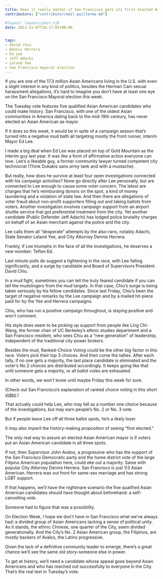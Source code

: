 ```yaml
---
title: Does it really matter if San Francisco gets its first elected Asian American mayor?
contributors: ["contributor/emil-guillermo.md"]

#layout: layouts/post.njk
date: 2011-11-07T16:17:07+00:00


tags:
- david chiu
- Dennis Herrera
- Ed Lee
- Jeff Adachi
- Leland Yee
- San Francisco mayoral election
---
```


If you are one of the 17.3 million Asian Americans living in the U.S. with even
a slight interest in any kind of politics, besides the Herman Cain sexual
harassment allegations, it’s hard to imagine you don’t have at least one eye on
the San Francisco Mayoral election this week.

The Tuesday vote features five qualified Asian American candidates who could
make history. San Francisco, with one of the oldest Asian communities in America
dating back to the mid-19th century, has never elected an Asian American as
mayor.

If it does so this week, it would be in spite of a campaign season that’s turned
into a negative mud bath all targeting mostly the front runner, interim Mayor Ed
Lee.

I made a big deal when Ed Lee was placed on top of Gold Mountain as the interim
guy last year. It was like a form of affirmative action everyone can love. Lee’s
a likeable guy, a former community lawyer turned competent city technocrat
(Think Dukakis sans army tank and with a mustache).

But really, how does he survive at least four open investigations connected with
his campaign activities? None go directly after Lee personally, but are
connected to Lee enough to cause some voter concern. The latest are charges that
he’s reimbursing donors on the spot, a kind of money laundering and a violation
of state law. And then there are allegations of voter fraud about non-profit
supporters filling out and taking ballots from voters. Another investigation
involves campaign support from an airport shuttle service that got preferential
treatment from the city. Yet another candidate (Public Defender Jeff Adachi) has
lodged police brutality charges on behalf of an Asian merchant against the
police and the city.

Lee calls them all “desperate” attempts by the also-rans, notably Adachi, State
Senator Leland Yee, and City Attorney Dennis Herrera.

Frankly, if Lee triumphs in the face of all the investigations, he deserves a
new moniker: Teflon Ed.

Last minute polls do suggest a tightening in the race, with Lee falling
significantly, and a surge by candidate and Board of Supervisors President David
Chiu.

In a mud fight, sometimes you can tell the truly feared candidate if you can
tell the mudslingers from the mud targets. In that case, Chiu’s surge is being
taken seriously by his fellow candidates. Since last Friday, Chiu’s been the
target of negative remarks by the Lee campaign and by a mailed hit-piece paid
for by the Yee and Herrera campaigns.

Chiu, who has run a positive campaign throughout, is staying positive and won’t
comment.

His style does seem to be picking up support from people like Ling Chi-Wang, the
former chair of UC Berkeley’s ethnic studies department and a San Francisco
resident, who sees Chiu as a “new generation” of leadership, independent of the
traditional city power brokers.

Besides the mud, Ranked-Choice Voting could be the other big factor in this
race. Voters pick their top 3 choices. And then come the tallies. After each
tally, if no one gets a majority, the last place candidate is eliminated and the
voter’s No.2 choices are distributed accordingly. It keeps going like that until
someone gets a majority, or all ballot votes are exhausted.

In other words, we won’t know until maybe Friday this week for sure.

(Check out San Francisco’s explanation of ranked choice voting in this short
[video][1].)

That actually could help Lee, who may fall as a number one choice because of the
investigations, but may earn people’s No. 2 or No. 3 vote.

But if people leave Lee off all three ballot spots, he’s a likely loser.

It may also imperil the history-making proposition of seeing “first elected.”

The only real way to assure an elected Asian American mayor is if voters put an
Asian American candidate in all three spots.

If not, then Supervisor John Avalos, a progressive who has the support of the
San Francisco Democratic party and the home district vote of the large Filipino
American population here, could eke out a majority. Same with popular City
Attorney Dennis Herrera. San Francisco is just 1/3 Asian American. Herrera was
out front for same-sex marriage and has strong LGBT support.

If that happens, we’ll have the nightmare scenario the five qualified Asian
American candidates should have thought about beforehand: a self-cancelling
vote.

Someone had to figure that was a possibility.

On Election Week, I hope we don’t have in San Francisco what we’ve always had: a
divided group of Asian Americans lacking a sense of political unity. As it
stands, the ethnic Chinese, one quarter of the City, seem divided
generationally. And the City’s No. 2 Asian American group, the Filipinos, are
mostly backers of Avalos, the Latino progressive.

Given the lack of a definitive community leader to emerge, there’s a great
chance we’ll see the same old story–someone else in power.

To get at history, we’ll need a candidate whose appeal goes beyond Asian
Americans and who has reached out successfully to everyone in the City. That’s
the real test in Tuesday’s vote.

[1]: https://www.sfelections.org/demo/rcvvideo.html
